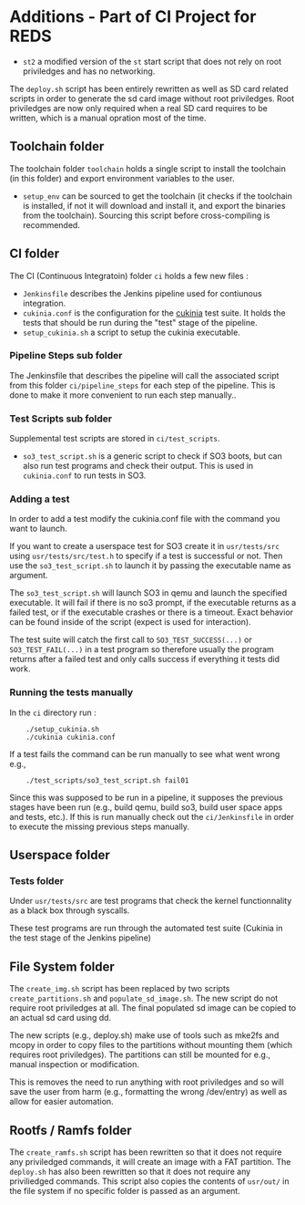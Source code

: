 # Additions - Part of CI Project for REDS

* `st2` a modified version of the `st` start script that does not rely on root priviledges and has no networking.

The `deploy.sh` script has been entirely rewritten as well as SD card related scripts in order to generate the sd card image without root priviledges. Root priviledges are now only required when a real SD card requires to be written, which is a manual opration most of the time.

## Toolchain folder

The toolchain folder `toolchain` holds a single script to install the toolchain (in this folder) and export environment variables to the user.

* `setup_env` can be sourced to get the toolchain (it checks if the toolchain is installed, if not it will download and install it, and export the binaries from the toolchain). Sourcing this script before cross-compiling is recommended.

## CI folder

The CI (Continuous Integratoin) folder `ci` holds a few new files :

* `Jenkinsfile` describes the Jenkins pipeline used for contiunous integration.
* `cukinia.conf` is the configuration for the [cukinia](https://github.com/savoirfairelinux/cukinia) test suite. It holds the tests that should be run during the "test" stage of the pipeline.
* `setup_cukinia.sh` a script to setup the cukinia executable.

### Pipeline Steps sub folder

The Jenkinsfile that describes the pipeline will call the associated script from this folder `ci/pipeline_steps` for each step of the pipeline. This is done to make it more convenient to run each step manually..

### Test Scripts sub folder

Supplemental test scripts are stored in `ci/test_scripts`.

* `so3_test_script.sh` is a generic script to check if SO3 boots, but can also run test programs and check their output. This is used in `cukinia.conf` to run tests in SO3.

### Adding a test

In order to add a test modify the cukinia.conf file with the command you want to launch.

If you want to create a userspace test for SO3 create it in `usr/tests/src` using `usr/tests/src/test.h` to specify if a test is successful or not. Then use the `so3_test_script.sh` to launch it by passing the executable name as argument.

The `so3_test_script.sh` will launch SO3 in qemu and launch the specified executable. It will fail if there is no so3 prompt, if the executable returns as a failed test, or if the executable crashes or there is a timeout. Exact behavior can be found inside of the script (expect is used for interaction).

The test suite will catch the first call to `SO3_TEST_SUCCESS(...)` or `SO3_TEST_FAIL(...)` in a test program so therefore usually the program returns after a failed test and only calls success if everything it tests did work.

### Running the tests manually

In the `ci` directory run :

```shell
    ./setup_cukinia.sh
    ./cukinia cukinia.conf
```

If a test fails the command can be run manually to see what went wrong e.g.,

```shell
    ./test_scripts/so3_test_script.sh fail01
```

Since this was supposed to be run in a pipeline, it supposes the previous stages have been run (e.g., build qemu, build so3, build user space apps and tests, etc.). If this is run manually check out the `ci/Jenkinsfile` in order to execute the missing previous steps manually.

## Userspace folder

### Tests folder

Under `usr/tests/src` are test programs that check the kernel functionnality as a black box through syscalls.

These test programs are run through the automated test suite (Cukinia in the test stage of the Jenkins pipeline)

## File System folder

The `create_img.sh` script has been replaced by two scripts `create_partitions.sh` and `populate_sd_image.sh`. The new script do not require root priviledges at all. The final populated sd image can be copied to an actual sd card using dd.

The new scripts (e.g., deploy.sh) make use of tools such as mke2fs and mcopy in order to copy files to the partitions without mounting them (which requires root priviledges). The partitions can still be mounted for e.g., manual inspection or modification.

This is removes the need to run anything with root priviledges and so will save the user from harm (e.g., formatting the wrong /dev/entry) as well as allow for easier automation.

## Rootfs / Ramfs folder

The `create_ramfs.sh` script has been rewritten so that it does not require any priviledged commands, it will create an image with a FAT partition. The `deploy.sh` has also been rewritten so that it does not require any priviliedged commands. This script also copies the contents of `usr/out/` in the file system if no specific folder is passed as an argument.
